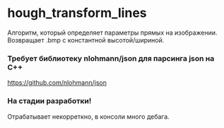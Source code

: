 # hough_transform_lines
Алгоритм, который определяет параметры прямых на изображении. Возвращает .bmp с константной высотой/шириной.

### Требует библиотеку nlohmann/json для парсинга json на C++
https://github.com/nlohmann/json

### На стадии разработки!
Отрабатывает некорреткно, в консоли много дебага.
